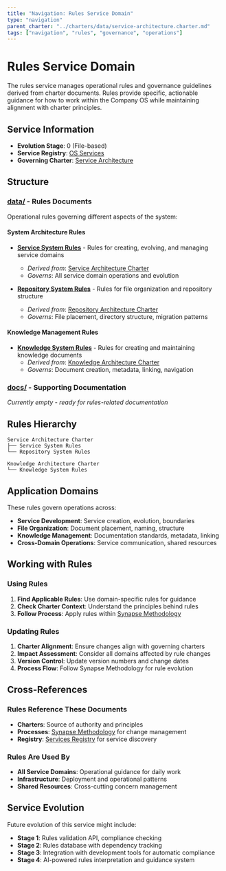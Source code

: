 ```yaml
---
title: "Navigation: Rules Service Domain"
type: "navigation"
parent_charter: "../charters/data/service-architecture.charter.md"
tags: ["navigation", "rules", "governance", "operations"]
---
```


# Rules Service Domain

The rules service manages operational rules and governance guidelines derived from charter documents. Rules provide specific, actionable guidance for how to work within the Company OS while maintaining alignment with charter principles.

## Service Information
- **Evolution Stage**: 0 (File-based)
- **Service Registry**: [OS Services](../registry/data/services.registry.md)
- **Governing Charter**: [Service Architecture](../charters/data/service-architecture.charter.md)

## Structure

### [data/](data/) - Rules Documents
Operational rules governing different aspects of the system:

#### System Architecture Rules
- **[Service System Rules](data/service-system.rules.md)** - Rules for creating, evolving, and managing service domains
  - *Derived from*: [Service Architecture Charter](../charters/data/service-architecture.charter.md)
  - *Governs*: All service domain operations and evolution

- **[Repository System Rules](data/repository-system.rules.md)** - Rules for file organization and repository structure
  - *Derived from*: [Repository Architecture Charter](../charters/data/repository-architecture.charter.md)  
  - *Governs*: File placement, directory structure, migration patterns

#### Knowledge Management Rules
- **[Knowledge System Rules](data/knowledge-system.rules.md)** - Rules for creating and maintaining knowledge documents
  - *Derived from*: [Knowledge Architecture Charter](../charters/data/knowledge-architecture.charter.md)
  - *Governs*: Document creation, metadata, linking, navigation

### [docs/](docs/) - Supporting Documentation
*Currently empty - ready for rules-related documentation*

## Rules Hierarchy

```
Service Architecture Charter
├── Service System Rules
└── Repository System Rules

Knowledge Architecture Charter
└── Knowledge System Rules
```

## Application Domains

These rules govern operations across:
- **Service Development**: Service creation, evolution, boundaries
- **File Organization**: Document placement, naming, structure
- **Knowledge Management**: Documentation standards, metadata, linking
- **Cross-Domain Operations**: Service communication, shared resources

## Working with Rules

### Using Rules
1. **Find Applicable Rules**: Use domain-specific rules for guidance
2. **Check Charter Context**: Understand the principles behind rules
3. **Follow Process**: Apply rules within [Synapse Methodology](../processes/data/synapse.methodology.md)

### Updating Rules
1. **Charter Alignment**: Ensure changes align with governing charters
2. **Impact Assessment**: Consider all domains affected by rule changes
3. **Version Control**: Update version numbers and change dates
4. **Process Flow**: Follow Synapse Methodology for rule evolution

## Cross-References

### Rules Reference These Documents
- **Charters**: Source of authority and principles
- **Processes**: [Synapse Methodology](../processes/data/synapse.methodology.md) for change management
- **Registry**: [Services Registry](../registry/data/services.registry.md) for service discovery

### Rules Are Used By
- **All Service Domains**: Operational guidance for daily work
- **Infrastructure**: Deployment and operational patterns
- **Shared Resources**: Cross-cutting concern management

## Service Evolution

Future evolution of this service might include:
- **Stage 1**: Rules validation API, compliance checking
- **Stage 2**: Rules database with dependency tracking
- **Stage 3**: Integration with development tools for automatic compliance
- **Stage 4**: AI-powered rules interpretation and guidance system
